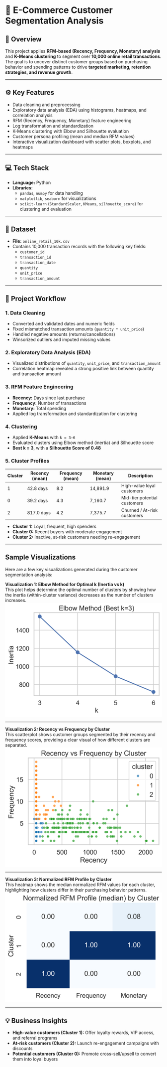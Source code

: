 # 🛒 E-Commerce Customer Segmentation Analysis

## 📌 Overview
This project applies **RFM-based (Recency, Frequency, Monetary) analysis** and **K-Means clustering** to segment over **10,000 online retail transactions**.  
The goal is to uncover distinct customer groups based on purchasing behavior and spending patterns to drive **targeted marketing, retention strategies, and revenue growth**.

---

## ⚙️ Key Features
- Data cleaning and preprocessing  
- Exploratory data analysis (EDA) using histograms, heatmaps, and correlation analysis  
- RFM (Recency, Frequency, Monetary) feature engineering  
- Log transformation and standardization  
- K-Means clustering with Elbow and Silhouette evaluation  
- Customer persona profiling (mean and median RFM values)  
- Interactive visualization dashboard with scatter plots, boxplots, and heatmaps

---

## 💻 Tech Stack
- **Language:** Python  
- **Libraries:**  
  - `pandas`, `numpy` for data handling  
  - `matplotlib`, `seaborn` for visualizations  
  - `scikit-learn` (`StandardScaler`, `KMeans`, `silhouette_score`) for clustering and evaluation

---

## 📂 Dataset
- **File:** `online_retail_10k.csv`  
- Contains 10,000 transaction records with the following key fields:  
  - `customer_id`  
  - `transaction_id`  
  - `transaction_date`  
  - `quantity`  
  - `unit_price`  
  - `transaction_amount`

---

## 🚀 Project Workflow

### 1. Data Cleaning
- Converted and validated dates and numeric fields  
- Fixed mismatched transaction amounts (`quantity * unit_price`)  
- Handled negative amounts (returns/cancellations)  
- Winsorized outliers and imputed missing values

### 2. Exploratory Data Analysis (EDA)
- Visualized distributions of `quantity`, `unit_price`, and `transaction_amount`  
- Correlation heatmap revealed a strong positive link between quantity and transaction amount

### 3. RFM Feature Engineering
- **Recency:** Days since last purchase  
- **Frequency:** Number of transactions  
- **Monetary:** Total spending  
- Applied log transformation and standardization for clustering

### 4. Clustering
- Applied **K-Means** with `k = 3–6`  
- Evaluated clusters using Elbow method (inertia) and Silhouette score  
- **Best k = 3**, with a **Silhouette Score of 0.48**

### 5. Cluster Profiles
| Cluster | Recency (mean) | Frequency (mean) | Monetary (mean) | Description                    |
|---------|----------------|------------------|------------------|--------------------------------|
| 1       | 42.8 days       | 8.2               | 14,891.9           | High-value loyal customers |
| 0       | 39.2 days       | 4.3               | 7,160.7              | Mid-tier potential customers |
| 2       | 817.0 days     | 4.2               | 7,375.7              | Churned / At-risk customers |

- **Cluster 1:** Loyal, frequent, high spenders  
- **Cluster 0:** Recent buyers with moderate engagement  
- **Cluster 2:** Inactive, at-risk customers needing re-engagement

---

## Sample Visualizations  

Here are a few key visualizations generated during the customer segmentation analysis:  

**Visualization 1: Elbow Method for Optimal k (Inertia vs k)**  
This plot helps determine the optimal number of clusters by showing how the inertia (within-cluster variance) decreases as the number of clusters increases.
![Elbow Method for Optimal k (Inertia vs k)](./visuals/elbow_method_for_optimal_k_(Inertia_vs_k).png)  

---

**Visualization 2: Recency vs Frequency by Cluster**  
This scatterplot shows customer groups segmented by their recency and frequency scores, providing a clear visual of how different clusters are separated.  
![Recency vs Frequency by Cluster](./visuals/recency_vs_frequency_by_cluster.png)  

---

**Visualization 3: Normalized RFM Profile by Cluster**  
This heatmap shows the median normalized RFM values for each cluster, highlighting how clusters differ in their purchasing behavior patterns.  
![Normalized RFM Profile by Cluster](visuals/normalized_rfm_profile_by_cluster.png)

---

## 💡 Business Insights
- **High-value customers (Cluster 1):** Offer loyalty rewards, VIP access, and referral programs  
- **At-risk customers (Cluster 2):** Launch re-engagement campaigns with discounts  
- **Potential customers (Cluster 0):** Promote cross-sell/upsell to convert them into loyal buyers
